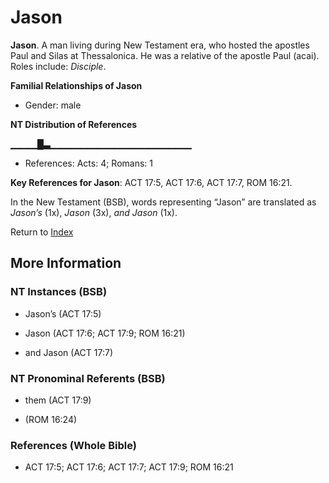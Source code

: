 # Jason
**Jason**. 
A man living during New Testament era, who hosted the apostles Paul and Silas at Thessalonica. He was a relative of the apostle Paul (acai). 
Roles include: 
_Disciple_. 




**Familial Relationships of Jason**


* Gender: male


**NT Distribution of References**

▁▁▁▁█▃▁▁▁▁▁▁▁▁▁▁▁▁▁▁▁▁▁▁▁▁▁
* References: Acts: 4; Romans: 1



**Key References for Jason**: 
ACT 17:5, ACT 17:6, ACT 17:7, ROM 16:21. 




In the New Testament (BSB), words representing “Jason” are translated as 
*Jason’s* (1x), *Jason* (3x), *and Jason* (1x). 


Return to [Index](00-Index.md)

## More Information

### NT Instances (BSB)

* Jason’s (ACT 17:5)

* Jason (ACT 17:6; ACT 17:9; ROM 16:21)

* and Jason (ACT 17:7)



### NT Pronominal Referents (BSB)

* them (ACT 17:9)

*  (ROM 16:24)



### References (Whole Bible)

* ACT 17:5; ACT 17:6; ACT 17:7; ACT 17:9; ROM 16:21



